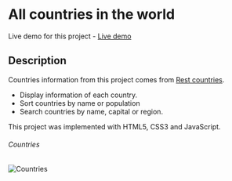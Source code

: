 # All countries in the world
Live demo for this project - [Live demo](https://kiet-nguyen.github.io/Rest-Countries-API/)

## Description
Countries information from this project comes from [Rest countries](https://restcountries.eu/rest/v2/all).

* Display information of each country.
* Sort countries by name or population
* Search countries by name, capital or region.

This project was implemented with HTML5, CSS3 and JavaScript.

###### Countries
![Countries](https://media.giphy.com/media/8JZ7V8OqnAwRNUdqTR/giphy.gif)
